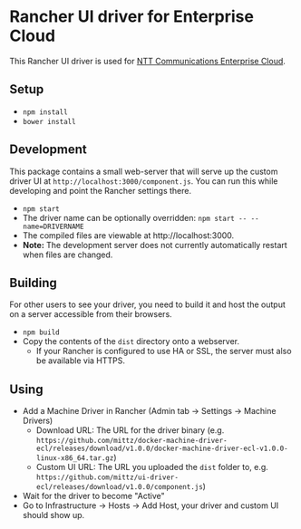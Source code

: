 # Rancher UI driver for Enterprise Cloud

This Rancher UI driver is used for [NTT Communications Enterprise Cloud](https://ecl.ntt.com/en).

## Setup

* `npm install`
* `bower install`

## Development

This package contains a small web-server that will serve up the custom driver UI at `http://localhost:3000/component.js`.  You can run this while developing and point the Rancher settings there.
* `npm start`
* The driver name can be optionally overridden: `npm start -- --name=DRIVERNAME`
* The compiled files are viewable at http://localhost:3000.
* **Note:** The development server does not currently automatically restart when files are changed.

## Building

For other users to see your driver, you need to build it and host the output on a server accessible from their browsers.

* `npm build`
* Copy the contents of the `dist` directory onto a webserver.
  * If your Rancher is configured to use HA or SSL, the server must also be available via HTTPS.

## Using

* Add a Machine Driver in Rancher (Admin tab -> Settings -> Machine Drivers)
  * Download URL: The URL for the driver binary (e.g. `https://github.com/mittz/docker-machine-driver-ecl/releases/download/v1.0.0/docker-machine-driver-ecl-v1.0.0-linux-x86_64.tar.gz`)
  * Custom UI URL: The URL you uploaded the `dist` folder to, e.g. `https://github.com/mittz/ui-driver-ecl/releases/download/v1.0.0/component.js`)
* Wait for the driver to become "Active"
* Go to Infrastructure -> Hosts -> Add Host, your driver and custom UI should show up.
